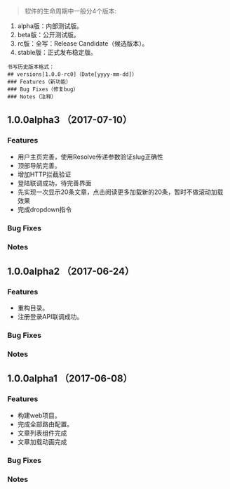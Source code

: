 > 软件的生命周期中一般分4个版本:
1. alpha版：内部测试版。
2. beta版：公开测试版。
3. rc版：全写：Release Candidate（候选版本）。
4. stable版：正式发布稳定版。
```
书写历史版本格式：
## versions[1.0.0-rc0]（Date[yyyy-mm-dd]）
### Features（新功能）
### Bug Fixes（修复bug）
### Notes（注释）
```

## 1.0.0alpha3 （2017-07-10）
### Features
- 用户主页完善，使用Resolve传递参数验证slug正确性
- 顶部导航完善。
- 增加HTTP拦截验证
- 登陆联调成功，待完善界面
- 先实现一次显示20条文章，点击阅读更多加载新的20条，暂时不做滚动加载效果
- 完成dropdown指令
### Bug Fixes

### Notes

## 1.0.0alpha2 （2017-06-24）
### Features
- 重构目录。
- 注册登录API联调成功。
### Bug Fixes

### Notes

## 1.0.0alpha1 （2017-06-08）
### Features
- 构建web项目。
- 完成全部路由配置。
- 文章列表组件完成
- 文章加载动画完成
### Bug Fixes

### Notes
